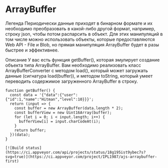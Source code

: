 # ArrayBuffer

Легенда
Периодически данные приходят в бинарном формате и их необходимо преобразовать в какой-либо другой формат, например, строку json, чтобы потом распарсить в объект. Для этих манипуляций в том числе можно использовать объекты, которые предоставляются Web API - File и Blob, но прямая манипуляция ArrayBuffer будет в разы быстрее и эффективнее.

Описание
У вас есть функция getBuffer(), которая эмулирует создание объекта типа ArrayBuffer. Вам необходимо реализовать класс ArrayBufferConverter с методом load(), который может загружать данные (сигнатура load(buffer)), и методом toString, который умеет переводить содержимое загруженного ArrayBuffer в строку.

```
function getBuffer() {
  const data = '{"data":{"user":{"id":1,"name":"Hitman","level":10}}}';
  return (input => {
    const buffer = new ArrayBuffer(data.length * 2);
    const bufferView = new Uint16Array(buffer);
    for (let i = 0; i < input.length; i++) {
      bufferView[i] = input.charCodeAt(i);
    }
    return buffer;
  })(data);
}

[![Build status](https://ci.appveyor.com/api/projects/status/18g195ist9ybec7s?svg=true)](https://ci.appveyor.com/project/IPL1987/ajs-arraybuffer-first)
